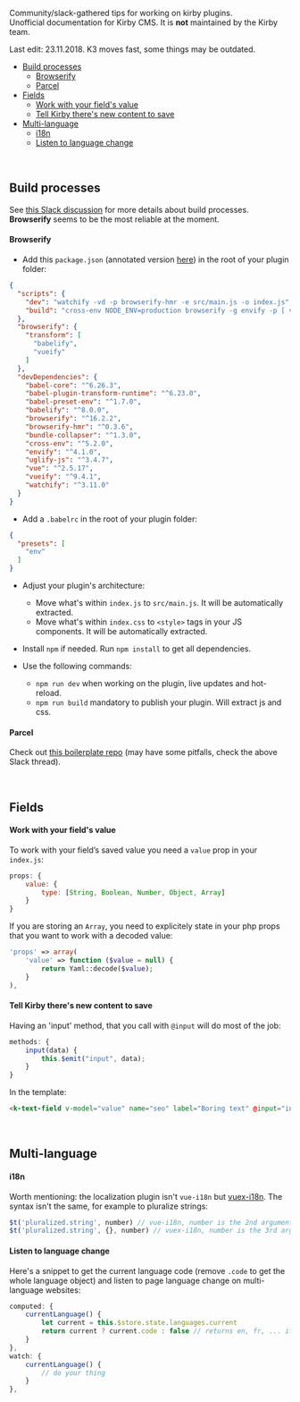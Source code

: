 Community/slack-gathered tips for working on kirby plugins. <br/>
Unofficial documentation for Kirby CMS. It is **not** maintained by the Kirby team.

Last edit: 23.11.2018. K3 moves fast, some things may be outdated.

- [Build processes](#build-processes)
  * [Browserify](#browserify)
  * [Parcel](#parcel)
- [Fields](#fields)
  * [Work with your field's value](#work-with-your-fields-value)
  * [Tell Kirby there's new content to save](#tell-kirby-theres-new-content-to-save)
- [Multi-language](#multi-language)
  * [i18n](#i18n)
  * [Listen to language change](#listen-to-language-change)

<br/>


## Build processes

See [this Slack discussion](https://getkirby.slack.com/archives/CBY2BA82E/p1542815307052700) for more details about build processes. **Browserify** seems to be the most reliable at the moment.

#### Browserify

- Add this `package.json` (annotated version [here](extras/annotated-package.md)) in the root of your plugin folder:

```json
{
  "scripts": {
    "dev": "watchify -vd -p browserify-hmr -e src/main.js -o index.js",
    "build": "cross-env NODE_ENV=production browserify -g envify -p [ vueify/plugins/extract-css -o index.css ] -p bundle-collapser/plugin -e src/main.js | uglifyjs -c warnings=false -m > index.js"
  },
  "browserify": {
    "transform": [
      "babelify",
      "vueify"
    ]
  },
  "devDependencies": {
    "babel-core": "^6.26.3",
    "babel-plugin-transform-runtime": "^6.23.0",
    "babel-preset-env": "^1.7.0",
    "babelify": "^8.0.0",
    "browserify": "^16.2.2",
    "browserify-hmr": "^0.3.6",
    "bundle-collapser": "^1.3.0",
    "cross-env": "^5.2.0",
    "envify": "^4.1.0",
    "uglify-js": "^3.4.7",
    "vue": "^2.5.17",
    "vueify": "^9.4.1",
    "watchify": "^3.11.0"
  }
}
```

- Add a `.babelrc` in the root of your plugin folder:

```json
{
  "presets": [
    "env"
  ]
}
```

- Adjust your plugin's architecture:
  * Move what's within `index.js` to `src/main.js`. It will be automatically extracted.
  * Move what's within `index.css` to `<style>` tags in your JS components. It will be automatically extracted.

- Install `npm` if needed. Run `npm install` to get all dependencies.

- Use the following commands:
  * `npm run dev` when working on the plugin, live updates and hot-reload.
  * `npm run build` mandatory to publish your plugin. Will extract js and css.


#### Parcel

Check out [this boilerplate repo](https://github.com/medienbaecker/kirby3-boilerplate) (may have some pitfalls, check the above Slack thread).

<br/>

## Fields

#### Work with your field's value

To work with your field’s saved value you need a `value` prop in your `index.js`:

```javascript
props: {
    value: {
        type: [String, Boolean, Number, Object, Array]
    }
}
```

If you are storing an `Array`, you need to explicitely state in your php props that you want to work with a decoded value:

```php
'props' => array(
    'value' => function ($value = null) {
        return Yaml::decode($value);
    }
),
```

#### Tell Kirby there's new content to save

Having an 'input' method, that you call with `@input` will do most of the job:

```javascript
methods: {
    input(data) {
        this.$emit("input", data);
    }
}
```

In the template:

```html
<k-text-field v-model="value" name="seo" label="Boring text" @input="input"/>
```

<br/>

## Multi-language

#### i18n

Worth mentioning: the localization plugin isn't `vue-i18n` but [vuex-i18n](https://github.com/dkfbasel/vuex-i18n). 
The syntax isn't the same, for example to pluralize strings:

```javascript
$t('pluralized.string', number) // vue-i18n, number is the 2nd argument
$t('pluralized.string', {}, number) // vuex-i18n, number is the 3rd argument
```

#### Listen to language change

Here's a snippet to get the current language code (remove `.code` to get the whole language object) and listen to page language change on multi-language websites:

```javascript
computed: {
    currentLanguage() {
        let current = this.$store.state.languages.current
        return current ? current.code : false // returns en, fr, ... if multi-language
    }
},
watch: {
    currentLanguage() {
        // do your thing
    }
},
```
